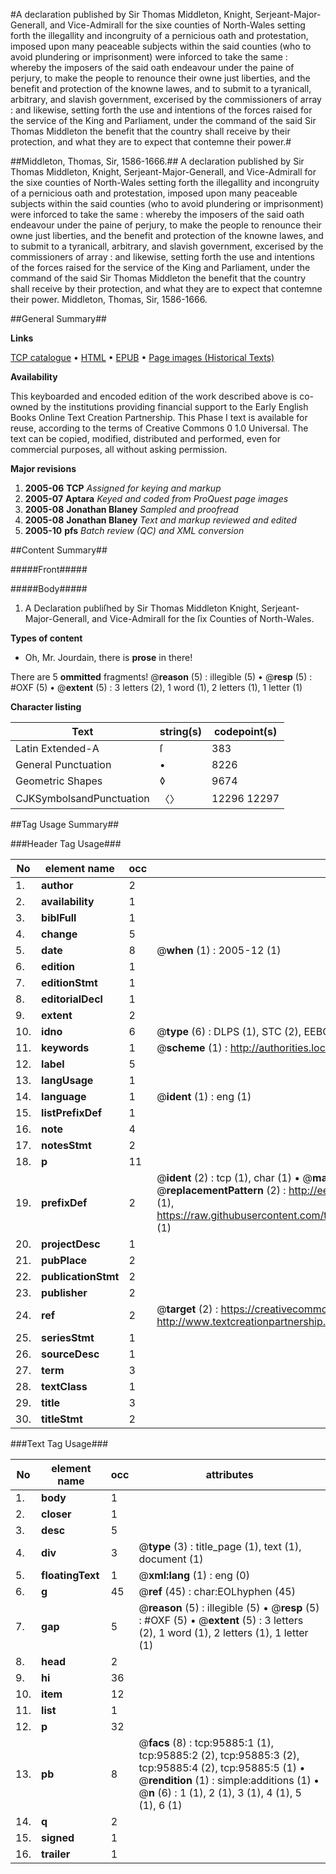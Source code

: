 #A declaration published by Sir Thomas Middleton, Knight, Serjeant-Major-Generall, and Vice-Admirall for the sixe counties of North-Wales setting forth the illegallity and incongruity of a pernicious oath and protestation, imposed upon many peaceable subjects within the said counties (who to avoid plundering or imprisonment) were inforced to take the same : whereby the imposers of the said oath endeavour under the paine of perjury, to make the people to renounce their owne just liberties, and the benefit and protection of the knowne lawes, and to submit to a tyranicall, arbitrary, and slavish government, excerised by the commissioners of array : and likewise, setting forth the use and intentions of the forces raised for the service of the King and Parliament, under the command of the said Sir Thomas Middleton the benefit that the country shall receive by their protection, and what they are to expect that contemne their power.#

##Middleton, Thomas, Sir, 1586-1666.##
A declaration published by Sir Thomas Middleton, Knight, Serjeant-Major-Generall, and Vice-Admirall for the sixe counties of North-Wales setting forth the illegallity and incongruity of a pernicious oath and protestation, imposed upon many peaceable subjects within the said counties (who to avoid plundering or imprisonment) were inforced to take the same : whereby the imposers of the said oath endeavour under the paine of perjury, to make the people to renounce their owne just liberties, and the benefit and protection of the knowne lawes, and to submit to a tyranicall, arbitrary, and slavish government, excerised by the commissioners of array : and likewise, setting forth the use and intentions of the forces raised for the service of the King and Parliament, under the command of the said Sir Thomas Middleton the benefit that the country shall receive by their protection, and what they are to expect that contemne their power.
Middleton, Thomas, Sir, 1586-1666.

##General Summary##

**Links**

[TCP catalogue](http://www.ota.ox.ac.uk/tcp/)  • 
[HTML](http://tei.it.ox.ac.uk/tcp/Texts-HTML/free/A50/A50801.html)  • 
[EPUB](http://tei.it.ox.ac.uk/tcp/Texts-EPUB/free/A50/A50801.epub) • 
[Page images (Historical Texts)](https://data.historicaltexts.jisc.ac.uk/view?pubId=eebo-12950558e&pageId=eebo-12950558e-95885-1)

**Availability**

This keyboarded and encoded edition of the
	       work described above is co-owned by the institutions
	       providing financial support to the Early English Books
	       Online Text Creation Partnership. This Phase I text is
	       available for reuse, according to the terms of Creative
	       Commons 0 1.0 Universal. The text can be copied,
	       modified, distributed and performed, even for
	       commercial purposes, all without asking permission.

**Major revisions**

1. __2005-06__ __TCP__ *Assigned for keying and markup*
1. __2005-07__ __Aptara__ *Keyed and coded from ProQuest page images*
1. __2005-08__ __Jonathan Blaney__ *Sampled and proofread*
1. __2005-08__ __Jonathan Blaney__ *Text and markup reviewed and edited*
1. __2005-10__ __pfs__ *Batch review (QC) and XML conversion*

##Content Summary##

#####Front#####

#####Body#####

1. A Declaration publiſhed by Sir Thomas Middleton
Knight, Serjeant-Major-Generall, and Vice-Admirall
for the ſix Counties of North-Wales.

**Types of content**

  * Oh, Mr. Jourdain, there is **prose** in there!

There are 5 **ommitted** fragments! 
 @__reason__ (5) : illegible (5)  •  @__resp__ (5) : #OXF (5)  •  @__extent__ (5) : 3 letters (2), 1 word (1), 2 letters (1), 1 letter (1)

**Character listing**


|Text|string(s)|codepoint(s)|
|---|---|---|
|Latin Extended-A|ſ|383|
|General Punctuation|•|8226|
|Geometric Shapes|◊|9674|
|CJKSymbolsandPunctuation|〈〉|12296 12297|

##Tag Usage Summary##

###Header Tag Usage###

|No|element name|occ|attributes|
|---|---|---|---|
|1.|__author__|2||
|2.|__availability__|1||
|3.|__biblFull__|1||
|4.|__change__|5||
|5.|__date__|8| @__when__ (1) : 2005-12 (1)|
|6.|__edition__|1||
|7.|__editionStmt__|1||
|8.|__editorialDecl__|1||
|9.|__extent__|2||
|10.|__idno__|6| @__type__ (6) : DLPS (1), STC (2), EEBO-CITATION (1), OCLC (1), VID (1)|
|11.|__keywords__|1| @__scheme__ (1) : http://authorities.loc.gov/ (1)|
|12.|__label__|5||
|13.|__langUsage__|1||
|14.|__language__|1| @__ident__ (1) : eng (1)|
|15.|__listPrefixDef__|1||
|16.|__note__|4||
|17.|__notesStmt__|2||
|18.|__p__|11||
|19.|__prefixDef__|2| @__ident__ (2) : tcp (1), char (1)  •  @__matchPattern__ (2) : ([0-9\-]+):([0-9IVX]+) (1), (.+) (1)  •  @__replacementPattern__ (2) : http://eebo.chadwyck.com/downloadtiff?vid=$1&page=$2 (1), https://raw.githubusercontent.com/textcreationpartnership/Texts/master/tcpchars.xml#$1 (1)|
|20.|__projectDesc__|1||
|21.|__pubPlace__|2||
|22.|__publicationStmt__|2||
|23.|__publisher__|2||
|24.|__ref__|2| @__target__ (2) : https://creativecommons.org/publicdomain/zero/1.0/ (1), http://www.textcreationpartnership.org/docs/. (1)|
|25.|__seriesStmt__|1||
|26.|__sourceDesc__|1||
|27.|__term__|3||
|28.|__textClass__|1||
|29.|__title__|3||
|30.|__titleStmt__|2||


###Text Tag Usage###

|No|element name|occ|attributes|
|---|---|---|---|
|1.|__body__|1||
|2.|__closer__|1||
|3.|__desc__|5||
|4.|__div__|3| @__type__ (3) : title_page (1), text (1), document (1)|
|5.|__floatingText__|1| @__xml:lang__ (1) : eng (0)|
|6.|__g__|45| @__ref__ (45) : char:EOLhyphen (45)|
|7.|__gap__|5| @__reason__ (5) : illegible (5)  •  @__resp__ (5) : #OXF (5)  •  @__extent__ (5) : 3 letters (2), 1 word (1), 2 letters (1), 1 letter (1)|
|8.|__head__|2||
|9.|__hi__|36||
|10.|__item__|12||
|11.|__list__|1||
|12.|__p__|32||
|13.|__pb__|8| @__facs__ (8) : tcp:95885:1 (1), tcp:95885:2 (2), tcp:95885:3 (2), tcp:95885:4 (2), tcp:95885:5 (1)  •  @__rendition__ (1) : simple:additions (1)  •  @__n__ (6) : 1 (1), 2 (1), 3 (1), 4 (1), 5 (1), 6 (1)|
|14.|__q__|2||
|15.|__signed__|1||
|16.|__trailer__|1||
